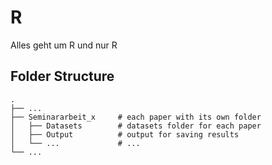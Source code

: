 # R
Alles geht um R und nur R

## Folder Structure

    .
    ├── ...
    ├── Seminararbeit_x     # each paper with its own folder
    │   ├── Datasets        # datasets folder for each paper
    │   ├── Output          # output for saving results 
    │   └── ...             # ... 
    └── ...
